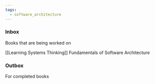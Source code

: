```yaml
---
tags:
  - software_architecture
---
```

### Inbox

Books that are being worked on

[[Learning Systems Thinking]]
Fundamentals of Software Architecture
### Outbox

For completed books